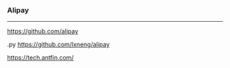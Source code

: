 ### Alipay
---
https://github.com/alipay

.py
https://github.com/lxneng/alipay

https://tech.antfin.com/

```
```

```
```

```
```


